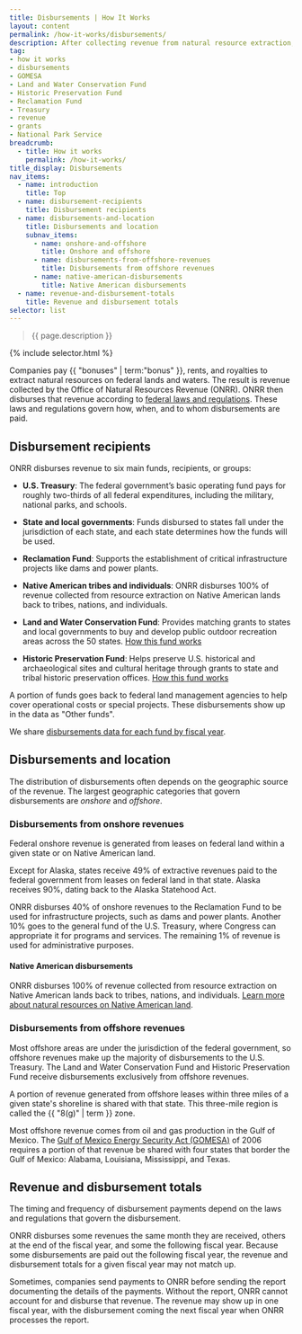 ```yaml
---
title: Disbursements | How It Works
layout: content
permalink: /how-it-works/disbursements/
description: After collecting revenue from natural resource extraction, the Office of Natural Resources Revenue distributes that revenue to different agencies, funds, and local governments. This process is called "disbursement."
tag:
- how it works
- disbursements
- GOMESA
- Land and Water Conservation Fund
- Historic Preservation Fund
- Reclamation Fund
- Treasury
- revenue
- grants
- National Park Service
breadcrumb:
  - title: How it works
    permalink: /how-it-works/
title_display: Disbursements
nav_items:
  - name: introduction
    title: Top
  - name: disbursement-recipients
    title: Disbursement recipients
  - name: disbursements-and-location
    title: Disbursements and location
    subnav_items:
      - name: onshore-and-offshore
        title: Onshore and offshore
      - name: disbursements-from-offshore-revenues
        title: Disbursements from offshore revenues
      - name: native-american-disbursements
        title: Native American disbursements
  - name: revenue-and-disbursement-totals
    title: Revenue and disbursement totals    
selector: list
---
```


> {{ page.description }}

{% include selector.html %}

Companies pay {{ "bonuses" | term:"bonus" }}, rents, and royalties to extract natural resources on federal lands and waters. The result is revenue collected by the Office of Natural Resources Revenue (ONRR). ONRR then disburses that revenue according to [federal laws and regulations]({{site.baseurl}}/how-it-works/federal-laws/). These laws and regulations govern how, when, and to whom disbursements are paid.

## Disbursement recipients

ONRR disburses revenue to six main funds, recipients, or groups:

- **U.S. Treasury**: The federal government’s basic operating fund pays for roughly two-thirds of all federal expenditures, including the military, national parks, and schools.

- **State and local governments**: Funds disbursed to states fall under the jurisdiction of each state, and each state determines how the funds will be used.

- **Reclamation Fund**: Supports the establishment of critical infrastructure projects like dams and power plants.

- **Native American tribes and individuals**: ONRR disburses 100% of revenue collected from resource extraction on Native American lands back to tribes, nations, and individuals.

- **Land and Water Conservation Fund**: Provides matching grants to states and local governments to buy and develop public outdoor recreation areas across the 50 states. [How this fund works]({{site.baseurl}}/how-it-works/land-and-water-conservation-fund/)

- **Historic Preservation Fund**: Helps preserve U.S. historical and archaeological sites and cultural heritage through grants to state and tribal historic preservation offices. [How this fund works]({{site.baseurl}}/how-it-works/historic-preservation-fund/)

A portion of funds goes back to federal land management agencies to help cover operational costs or special projects. These disbursements show up in the data as "Other funds". 

We share [disbursements data for each fund by fiscal year]({{site.baseurl}}/explore/#by-fund).

## Disbursements and location

The distribution of disbursements often depends on the geographic source of the revenue. The largest geographic categories that govern disbursements are _onshore_ and _offshore_.

### Disbursements from onshore revenues

Federal onshore revenue is generated from leases on federal land within a given state or on Native American land. 

Except for Alaska, states receive 49% of extractive revenues paid to the federal government from leases on federal land in that state. Alaska receives 90%, dating back to the Alaska Statehood Act.

ONRR disburses 40% of onshore revenues to the Reclamation Fund to be used for infrastructure projects, such as dams and power plants. Another 10% goes to the general fund of the U.S. Treasury, where Congress can appropriate it for programs and services. The remaining 1% of revenue is used for administrative purposes.

#### Native American disbursements

ONRR disburses 100% of revenue collected from resource extraction on Native American lands back to tribes, nations, and individuals. [Learn more about natural resources on Native American land]({{site.baseurl}}/how-it-works/#tribal-overview).

### Disbursements from offshore revenues

Most offshore areas are under the jurisdiction of the federal government, so offshore revenues make up the majority of disbursements to the U.S. Treasury. The Land and Water Conservation Fund and Historic Preservation Fund receive disbursements exclusively from offshore revenues.

A portion of revenue generated from offshore leases within three miles of a given state's shoreline is shared with that state. This three-mile region is called the {{ "8(g)" | term }} zone.

Most offshore revenue comes from oil and gas production in the Gulf of Mexico. The [Gulf of Mexico Energy Security Act (GOMESA)]({{site.baseurl}}/how-it-works/gomesa/) of 2006 requires a portion of that revenue be shared with four states that border the Gulf of Mexico: Alabama, Louisiana, Mississippi, and Texas. 

## Revenue and disbursement totals

The timing and frequency of disbursement payments depend on the laws and regulations that govern the disbursement.

ONRR disburses some revenues the same month they are received, others at the end of the fiscal year, and some the following fiscal year. Because some disbursements are paid out the following fiscal year, the revenue and disbursement totals for a given fiscal year may not match up.

Sometimes, companies send payments to ONRR before sending the report documenting the details of the payments. Without the report, ONRR cannot account for and disburse that revenue. The revenue may show up in one fiscal year, with the disbursement coming the next fiscal year when ONRR processes the report.